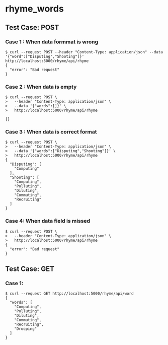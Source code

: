 # rhyme_words

## Test Case: POST 
### Case 1 : When data formmat is wrong
  
```
$ curl --request POST --header "Content-Type: application/json" --data '{"word":["Disputing","Shooting"]}'  http://localhost:5000/rhyme/api/rhyme
{
  "error": "Bad request"
}

```
### Case 2 : When data is empty

```
$ curl --request POST \
>   --header "Content-Type: application/json" \
>   --data '{"words":[]}' \
>   http://localhost:5000/rhyme/api/rhyme

{}

```

### Case 3 : When data is correct format

```
$ curl --request POST \
>   --header "Content-Type: application/json" \
>   --data '{"words":["Disputing","Shooting"]}' \
>   http://localhost:5000/rhyme/api/rhyme
{
  "Disputing": [
    "Computing"
  ],
  "Shooting": [
    "Computing",
    "Polluting",
    "Diluting",
    "Commuting",
    "Recruiting"
  ]
}
```

### Case 4: When data field is missed

```
$ curl --request POST \
>   --header "Content-Type: application/json" \
>   http://localhost:5000/rhyme/api/rhyme
{
  "error": "Bad request"
}
```
## Test Case: GET 
### Case 1: 

```
$ curl --request GET http://localhost:5000/rhyme/api/word
{
  "words": [
    "Computing",
    "Polluting",
    "Diluting",
    "Commuting",
    "Recruiting",
    "Drooping"
  ]
}

```

